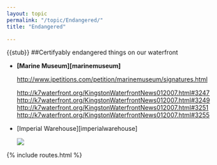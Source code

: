 ```yaml
---
layout: topic
permalink: "/topic/Endangered/"
title: "Endangered"

---
```


{{stub}}
##Certifyably endangered things on our waterfront

<ul>
<li><strong>[Marine Museum][marinemuseum]</strong>

  http://www.ipetitions.com/petition/marinemuseum/signatures.html

  http://k7waterfront.org/KingstonWaterfrontNews012007.html#3247
  http://k7waterfront.org/KingstonWaterfrontNews012007.html#3249
  http://k7waterfront.org/KingstonWaterfrontNews012007.html#3251
  http://k7waterfront.org/KingstonWaterfrontNews012007.html#3255


<li>[Imperial Warehouse][imperialwarehouse]
<p><img src="http://k7waterfront.org/Topic/Images/ImperialWarehouse01.jpg">
</ul>

{% include routes.html %}
